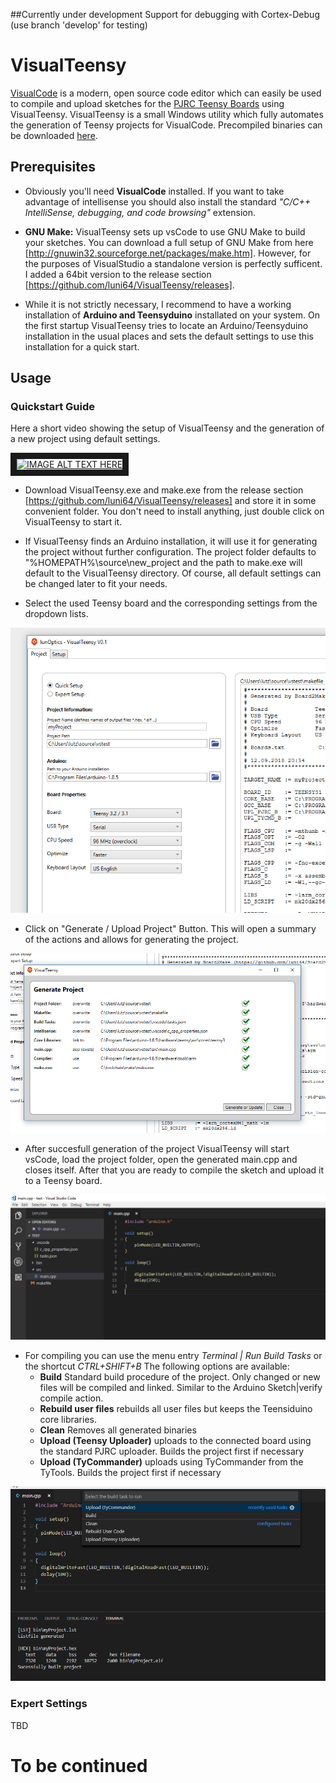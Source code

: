 ##Currently under development
Support for debugging with Cortex-Debug (use branch 'develop' for testing)

# VisualTeensy
[VisualCode](https://code.visualstudio.com/) is a modern, open source code editor which can easily be used to compile and upload sketches for the [PJRC Teensy Boards](https://www.pjrc.com/) using VisualTeensy. 
VisualTeensy is a small Windows utility which fully automates the generation of Teensy projects for VisualCode. 
Precompiled binaries can be downloaded [here](https://github.com/luni64/VisualTeensy/releases).

## Prerequisites
- Obviously you'll need **VisualCode** installed. If you want to take advantage of intellisense you should also install the standard <em>"C/C++ IntelliSense, debugging, and code browsing"</em> extension. 

- **GNU Make:** VisualTeensy sets up vsCode to use GNU Make to build your sketches. You can download a full setup of GNU Make from here [http://gnuwin32.sourceforge.net/packages/make.htm]. However, for the purposes of VisualStudio a standalone version is perfectly sufficent. I added a 64bit version to the release section [https://github.com/luni64/VisualTeensy/releases]. 

- While it is not strictly necessary, I recommend to have a working installation of  **Arduino and Teensyduino** installated on your system. On the first startup VisualTeensy tries to locate an Arduino/Teensyduino installation in the usual places and sets the default settings to use this installation for a quick start. 

## Usage
### Quickstart Guide

Here a short video showing the setup of VisualTeensy and the generation of a new project using default settings. 

<a href="http://www.youtube.com/watch?feature=player_embedded&v=leQS2GS_BmE
" target="_blank"><img src="http://img.youtube.com/vi/leQS2GS_BmE/0.jpg" 
alt="IMAGE ALT TEXT HERE" width="480" height="360" border="10" /></a>

- Download VisualTeensy.exe and make.exe from the release section [https://github.com/luni64/VisualTeensy/releases] and store it in some convenient folder. You don't need to install anything, just double click on VisualTeensy to start it. 

- If VisualTeensy finds an Arduino installation, it will use it for generating the project without further configuration. The project folder defaults to "%HOMEPATH%\source\new_project and the path to make.exe will default to the VisualTeensy directory. Of course, all default settings can be changed later to fit your needs.

- Select the used Teensy board  and the corresponding settings from the dropdown lists.

![Quickstart](/media/quickSetupExample.PNG)

- Click on "Generate / Upload Project" Button. This will open a summary of the actions and allows for generating the project. 

![Generate](/media/generateDialog.PNG)

- After succesfull generation of the project VisualTeensy will start vsCode, load the project folder, open the generated main.cpp and closes itself. After that you are ready to compile the sketch and upload it to a Teensy board. 

![Generate](/media/folderView.PNG)

- For compiling you can use the menu entry *Terminal | Run Build Tasks* or the shortcut *CTRL+SHIFT+B* The following options are available: 
    - **Build** Standard build procedure of the project. Only changed or new files will be compiled and linked. Similar to the Arduino         Sketch|verify compile action. 
    - **Rebuild user files** rebuilds all user files but keeps the Teensiduino core libraries. 
    - **Clean** Removes all generated binaries
    - **Upload (Teensy Uploader)** uploads to the connected board using the standard PJRC uploader. Builds the project first if               necessary
    - **Upload (TyCommander)** uploads using TyCommander from the TyTools. Builds the project first if necessary

![Build](/media/build.PNG)

### Expert Settings
TBD







# To be continued
